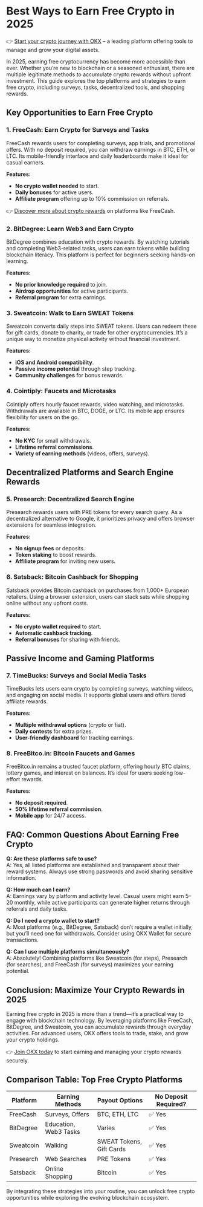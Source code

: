 # Best Ways to Earn Free Crypto in 2025  

👉 [Start your crypto journey with OKX](https://bit.ly/okx-bonus) – a leading platform offering tools to manage and grow your digital assets.  

In 2025, earning free cryptocurrency has become more accessible than ever. Whether you’re new to blockchain or a seasoned enthusiast, there are multiple legitimate methods to accumulate crypto rewards without upfront investment. This guide explores the top platforms and strategies to earn free crypto, including surveys, tasks, decentralized tools, and shopping rewards.  

## Key Opportunities to Earn Free Crypto  

### 1. **FreeCash: Earn Crypto for Surveys and Tasks**  
FreeCash rewards users for completing surveys, app trials, and promotional offers. With no deposit required, you can withdraw earnings in BTC, ETH, or LTC. Its mobile-friendly interface and daily leaderboards make it ideal for casual earners.  

**Features:**  
- **No crypto wallet needed** to start.  
- **Daily bonuses** for active users.  
- **Affiliate program** offering up to 10% commission on referrals.  

👉 [Discover more about crypto rewards](https://bit.ly/okx-bonus) on platforms like FreeCash.  

### 2. **BitDegree: Learn Web3 and Earn Crypto**  
BitDegree combines education with crypto rewards. By watching tutorials and completing Web3-related tasks, users can earn tokens while building blockchain literacy. This platform is perfect for beginners seeking hands-on learning.  

**Features:**  
- **No prior knowledge required** to join.  
- **Airdrop opportunities** for active participants.  
- **Referral program** for extra earnings.  

### 3. **Sweatcoin: Walk to Earn SWEAT Tokens**  
Sweatcoin converts daily steps into SWEAT tokens. Users can redeem these for gift cards, donate to charity, or trade for other cryptocurrencies. It’s a unique way to monetize physical activity without financial investment.  

**Features:**  
- **iOS and Android compatibility**.  
- **Passive income potential** through step tracking.  
- **Community challenges** for bonus rewards.  

### 4. **Cointiply: Faucets and Microtasks**  
Cointiply offers hourly faucet rewards, video watching, and microtasks. Withdrawals are available in BTC, DOGE, or LTC. Its mobile app ensures flexibility for users on the go.  

**Features:**  
- **No KYC** for small withdrawals.  
- **Lifetime referral commissions**.  
- **Variety of earning methods** (videos, offers, surveys).  

## Decentralized Platforms and Search Engine Rewards  

### 5. **Presearch: Decentralized Search Engine**  
Presearch rewards users with PRE tokens for every search query. As a decentralized alternative to Google, it prioritizes privacy and offers browser extensions for seamless integration.  

**Features:**  
- **No signup fees** or deposits.  
- **Token staking** to boost rewards.  
- **Affiliate program** for inviting new users.  

### 6. **Satsback: Bitcoin Cashback for Shopping**  
Satsback provides Bitcoin cashback on purchases from 1,000+ European retailers. Using a browser extension, users can stack sats while shopping online without any upfront costs.  

**Features:**  
- **No crypto wallet required** to start.  
- **Automatic cashback tracking**.  
- **Referral bonuses** for sharing with friends.  

## Passive Income and Gaming Platforms  

### 7. **TimeBucks: Surveys and Social Media Tasks**  
TimeBucks lets users earn crypto by completing surveys, watching videos, and engaging on social media. It supports global users and offers tiered affiliate rewards.  

**Features:**  
- **Multiple withdrawal options** (crypto or fiat).  
- **Daily contests** for extra prizes.  
- **User-friendly dashboard** for tracking earnings.  

### 8. **FreeBitco.in: Bitcoin Faucets and Games**  
FreeBitco.in remains a trusted faucet platform, offering hourly BTC claims, lottery games, and interest on balances. It’s ideal for users seeking low-effort rewards.  

**Features:**  
- **No deposit required**.  
- **50% lifetime referral commission**.  
- **Mobile app** for 24/7 access.  

## FAQ: Common Questions About Earning Free Crypto  

**Q: Are these platforms safe to use?**  
A: Yes, all listed platforms are established and transparent about their reward systems. Always use strong passwords and avoid sharing sensitive information.  

**Q: How much can I earn?**  
A: Earnings vary by platform and activity level. Casual users might earn $5–$20 monthly, while active participants can generate higher returns through referrals and daily tasks.  

**Q: Do I need a crypto wallet to start?**  
A: Most platforms (e.g., BitDegree, Satsback) don’t require a wallet initially, but you’ll need one for withdrawals. Consider using OKX Wallet for secure transactions.  

**Q: Can I use multiple platforms simultaneously?**  
A: Absolutely! Combining platforms like Sweatcoin (for steps), Presearch (for searches), and FreeCash (for surveys) maximizes your earning potential.  

## Conclusion: Maximize Your Crypto Rewards in 2025  

Earning free crypto in 2025 is more than a trend—it’s a practical way to engage with blockchain technology. By leveraging platforms like FreeCash, BitDegree, and Sweatcoin, you can accumulate rewards through everyday activities. For advanced users, OKX offers tools to trade, stake, and grow your crypto holdings.  

👉 [Join OKX today](https://bit.ly/okx-bonus) to start earning and managing your crypto rewards securely.  

## Comparison Table: Top Free Crypto Platforms  

| Platform       | Earning Methods               | Payout Options       | No Deposit Required? |  
|----------------|-------------------------------|----------------------|----------------------|  
| FreeCash       | Surveys, Offers               | BTC, ETH, LTC        | ✅ Yes               |  
| BitDegree      | Education, Web3 Tasks         | Varies               | ✅ Yes               |  
| Sweatcoin      | Walking                       | SWEAT Tokens, Gift Cards | ✅ Yes          |  
| Presearch      | Web Searches                  | PRE Tokens           | ✅ Yes               |  
| Satsback       | Online Shopping               | Bitcoin              | ✅ Yes               |  

By integrating these strategies into your routine, you can unlock free crypto opportunities while exploring the evolving blockchain ecosystem.